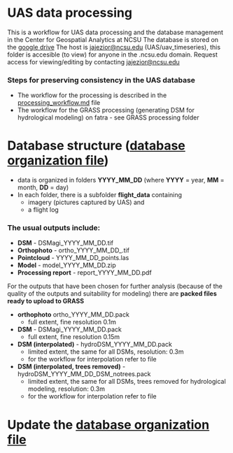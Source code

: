 # UAS data processing
This is a workflow for UAS data processing and the database management in the Center for Geospatial Analytics at NCSU
The database is stored on the [google drive](https://drive.google.com/open?id=0B1AfQGDB8tPXfi1pbXJzWUd4Y21sb2ZhZ1ZmYmF0VS0zVnlPRGJoZTdpRC1kRkN1TkgtLWc)
The host is jajezior@ncsu.edu (UAS/uav_timeseries), this folder is accesible (to view) for anyone in the .ncsu.edu domain.
Request access for viewing/editing by contacting jajezior@ncsu.edu

### Steps for preserving consistency in the UAS database
* The workflow for the processing is described in the [processing_workflow.md](https://github.com/inioslawa/UAS_data_processing/blob/master/processing_workflow.md) file
* The workflow for the GRASS processing (generating DSM for hydrological modeling) on fatra - see GRASS processing folder

# Database structure ([database organization file](https://drive.google.com/open?id=0B1AfQGDB8tPXRmFpMVVHZF9xMTQ))
- data is organized in folders **YYYY_MM_DD** (where **YYYY** = year, **MM** = month, **DD** = day)
- In each folder, there is a subfolder **flight_data** containing 
  - imagery (pictures captured by UAS) and 
  - a flight log

### The usual outputs include:
*	**DSM** - DSMagi_YYYY_MM_DD.tif
*	**Orthophoto** - ortho_YYYY_MM_DD_.tif
*	**Pointcloud** - YYYY_MM_DD_points.las
*	**Model** - model_YYYY_MM_DD.zip
*	**Processing report** - report_YYYY_MM_DD.pdf


For the outputs that have been chosen for further analysis (because of the quality of the outputs and suitability for modeling) there are **packed files ready to upload to GRASS**
* **orthophoto** ortho_YYYY_MM_DD.pack 
  * full extent, fine resolution 0.1m
* **DSM** - DSMagi_YYYY_MM_DD.pack
  * full extent, fine resolution 0.15m
* **DSM (interpolated)** - hydroDSM_YYYY_MM_DD.pack 
  * limited extent, the same for all DSMs, resolution: 0.3m
  * for the workflow for interpolation refer to file
* **DSM (interpolated, trees removed)** - hydroDSM_YYYY_MM_DD_DSM_notrees.pack
  * limited extent, the same for all DSMs, trees removed for hydrological modeling, resolution: 0.3m
  * for the workflow for interpolation refer to file
  
#  Update the [database organization file](https://drive.google.com/open?id=0B1AfQGDB8tPXRmFpMVVHZF9xMTQ)
